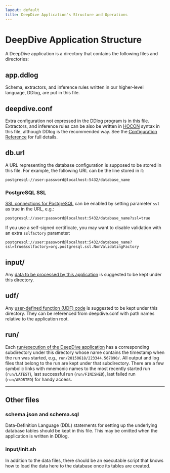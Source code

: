 ```yaml
---
layout: default
title: DeepDive Application's Structure and Operations
---
```


# DeepDive Application Structure

A DeepDive application is a directory that contains the following files and directories:

## app.ddlog

Schema, extractors, and inference rules written in our higher-level language, DDlog, are put in this file.

## deepdive.conf

Extra configuration not expressed in the DDlog program is in this file.
Extractors, and inference rules can be also be written in [HOCON][] syntax in this file, although DDlog is the recommended way.
See the [Configuration Reference](configuration.md) for full details.

## db.url

A URL representing the database configuration is supposed to be stored in this file.
For example, the following URL can be the line stored in it:

```
postgresql://user:password@localhost:5432/database_name
```

### PostgreSQL SSL

[SSL connections for PostgreSQL](https://jdbc.postgresql.org/documentation/91/ssl.html) can be enabled by setting parameter `ssl` as true in the URL, e.g.:

```
postgresql://user:password@localhost:5432/database_name?ssl=true
```

If you use a self-signed certificate, you may want to disable validation with an extra `sslfactory` parameter:

```
postgresql://user:password@localhost:5432/database_name?ssl=true&sslfactory=org.postgresql.ssl.NonValidatingFactory
```

## input/

Any [data to be processed by this application](ops-data.md#organizing-input-data) is suggested to be kept under this directory.

## udf/

Any [user-defined function (UDF) code](writing-udf-python.md) is suggested to be kept under this directory.
They can be referenced from deepdive.conf with path names relative to the application root.

## run/

Each [run/execution of the DeepDive application](ops-execution.md) has a corresponding subdirectory under this directory whose name contains the timestamp when the run was started, e.g., `run/20150618/223344.567890/`.
All output and log files that belong to the run are kept under that subdirectory.
There are a few symbolic links with mnemonic names to the most recently started run (`run/LATEST`), last successful run (`run/FINISHED`), last failed run (`run/ABORTED`) for handy access.

----

## Other files

### schema.json and schema.sql

Data-Definition Language (DDL) statements for setting up the underlying database tables should be kept in this file.
This may be omitted when the application is written in DDlog.

### input/init.sh

In addition to the data files, there should be an executable script that knows how to load the data here to the database once its tables are created.


[DDlog]: ddlog
[HOCON]: https://github.com/typesafehub/config/blob/master/HOCON.md#readme "Human Optimized Configuration Object Notation"
